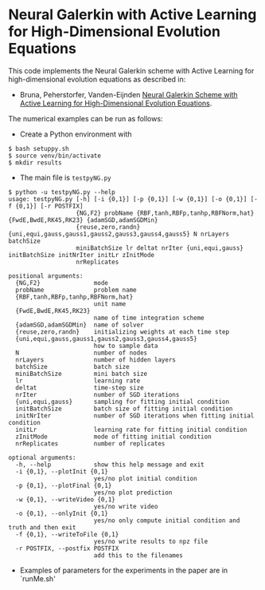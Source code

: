# Neural Galerkin with Active Learning for High-Dimensional Evolution Equations

This code implements the Neural Galerkin scheme with Active Learning for high-dimensional evolution equations as described in:

* Bruna, Peherstorfer, Vanden-Eijnden [Neural Galerkin Scheme with Active Learning for High-Dimensional Evolution Equations](https://doi.org/10.1016/j.jcp.2023.112588).

The numerical examples can be run as follows:
- Create a Python environment with

```
$ bash setuppy.sh
$ source venv/bin/activate
$ mkdir results
```

- The main file is `testpyNG.py`

```
$ python -u testpyNG.py --help
usage: testpyNG.py [-h] [-i {0,1}] [-p {0,1}] [-w {0,1}] [-o {0,1}] [-f {0,1}] [-r POSTFIX]
                   {NG,F2} probName {RBF,tanh,RBFp,tanhp,RBFNorm,hat} {FwdE,BwdE,RK45,RK23} {adamSGD,adamSGDMin}
                   {reuse,zero,randn} {uni,equi,gauss,gauss1,gauss2,gauss3,gauss4,gauss5} N nrLayers batchSize
                   miniBatchSize lr deltat nrIter {uni,equi,gauss} initBatchSize initNrIter initLr zInitMode
                   nrReplicates

positional arguments:
  {NG,F2}               mode
  probName              problem name
  {RBF,tanh,RBFp,tanhp,RBFNorm,hat}
                        unit name
  {FwdE,BwdE,RK45,RK23}
                        name of time integration scheme
  {adamSGD,adamSGDMin}  name of solver
  {reuse,zero,randn}    initializing weights at each time step
  {uni,equi,gauss,gauss1,gauss2,gauss3,gauss4,gauss5}
                        how to sample data
  N                     number of nodes
  nrLayers              number of hidden layers
  batchSize             batch size
  miniBatchSize         mini batch size
  lr                    learning rate
  deltat                time-step size
  nrIter                number of SGD iterations
  {uni,equi,gauss}      sampling for fitting initial condition
  initBatchSize         batch size of fitting initial condition
  initNrIter            number of SGD iterations when fitting initial condition
  initLr                learning rate for fitting initial condition
  zInitMode             mode of fitting initial condition
  nrReplicates          number of replicates

optional arguments:
  -h, --help            show this help message and exit
  -i {0,1}, --plotInit {0,1}
                        yes/no plot initial condition
  -p {0,1}, --plotFinal {0,1}
                        yes/no plot prediction
  -w {0,1}, --writeVideo {0,1}
                        yes/no write video
  -o {0,1}, --onlyInit {0,1}
                        yes/no only compute initial condition and truth and then exit
  -f {0,1}, --writeToFile {0,1}
                        yes/no write results to npz file
  -r POSTFIX, --postfix POSTFIX
                        add this to the filenames
```

- Examples of parameters for the experiments in the paper are in `runMe.sh'
